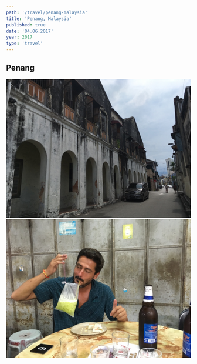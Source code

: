 ```yaml
---
path: '/travel/penang-malaysia'
title: 'Penang, Malaysia'
published: true
date: '04.06.2017'
year: 2017
type: 'travel'
---
```


## Penang

![test image](photos/1.jpg "Test")
![test image](photos/2.jpg "Test 2")
